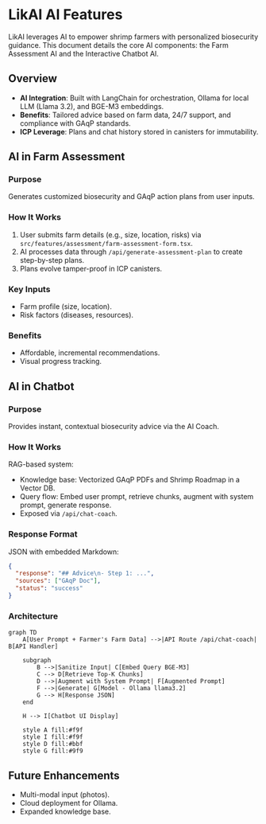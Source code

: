 # LikAI AI Features

LikAI leverages AI to empower shrimp farmers with personalized biosecurity guidance. This document details the core AI components: the Farm Assessment AI and the Interactive Chatbot AI.

## Overview

- **AI Integration**: Built with LangChain for orchestration, Ollama for local LLM (Llama 3.2), and BGE-M3 embeddings.
- **Benefits**: Tailored advice based on farm data, 24/7 support, and compliance with GAqP standards.
- **ICP Leverage**: Plans and chat history stored in canisters for immutability.

## AI in Farm Assessment

### Purpose

Generates customized biosecurity and GAqP action plans from user inputs.

### How It Works

1. User submits farm details (e.g., size, location, risks) via `src/features/assessment/farm-assessment-form.tsx`.
2. AI processes data through `/api/generate-assessment-plan` to create step-by-step plans.
3. Plans evolve tamper-proof in ICP canisters.

### Key Inputs

- Farm profile (size, location).
- Risk factors (diseases, resources).

### Benefits

- Affordable, incremental recommendations.
- Visual progress tracking.

## AI in Chatbot

### Purpose

Provides instant, contextual biosecurity advice via the AI Coach.

### How It Works

RAG-based system:

- Knowledge base: Vectorized GAqP PDFs and Shrimp Roadmap in a Vector DB.
- Query flow: Embed user prompt, retrieve chunks, augment with system prompt, generate response.
- Exposed via `/api/chat-coach`.

### Response Format

JSON with embedded Markdown:

```json
{
  "response": "## Advice\n- Step 1: ...",
  "sources": ["GAqP Doc"],
  "status": "success"
}
```

### Architecture

```mermaid
graph TD
    A[User Prompt + Farmer's Farm Data] -->|API Route /api/chat-coach| B[API Handler]

    subgraph  
        B -->|Sanitize Input| C[Embed Query BGE-M3]
        C --> D[Retrieve Top-K Chunks]
        D -->|Augment with System Prompt| F[Augmented Prompt]
        F -->|Generate| G[Model - Ollama llama3.2]
        G --> H[Response JSON]
    end

    H --> I[Chatbot UI Display]

    style A fill:#f9f
    style I fill:#f9f
    style D fill:#bbf
    style G fill:#9f9
```

## Future Enhancements

- Multi-modal input (photos).
- Cloud deployment for Ollama.
- Expanded knowledge base.
